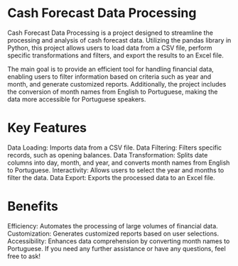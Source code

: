 # Cash Forecast Data Processing
Cash Forecast Data Processing is a project designed to streamline the processing and analysis of cash forecast data. Utilizing the pandas library in Python, this project allows users to load data from a CSV file, perform specific transformations and filters, and export the results to an Excel file.

The main goal is to provide an efficient tool for handling financial data, enabling users to filter information based on criteria such as year and month, and generate customized reports. Additionally, the project includes the conversion of month names from English to Portuguese, making the data more accessible for Portuguese speakers.

# Key Features
Data Loading: Imports data from a CSV file.
Data Filtering: Filters specific records, such as opening balances.
Data Transformation: Splits date columns into day, month, and year, and converts month names from English to Portuguese.
Interactivity: Allows users to select the year and months to filter the data.
Data Export: Exports the processed data to an Excel file.

# Benefits
Efficiency: Automates the processing of large volumes of financial data.
Customization: Generates customized reports based on user selections.
Accessibility: Enhances data comprehension by converting month names to Portuguese.
If you need any further assistance or have any questions, feel free to ask!
